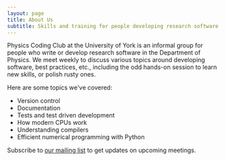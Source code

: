 ```yaml
---
layout: page
title: About Us
subtitle: Skills and training for people developing research software
---
```


Physics Coding Club at the University of York is an informal group for people who write or develop
research software in the Department of Physics. We meet weekly to discuss various topics around
developing software, best practices, etc., including the odd hands-on session to learn new skills,
or polish rusty ones.

Here are some topics we've covered:

- Version control
- Documentation
- Tests and test driven development
- How modern CPUs work
- Understanding compilers
- Efficient numerical programming with Python

Subscribe to [our mailing list][1] to get updates on upcoming meetings.

[1]: mailto:physics-coding-club-group+subscribe@york.ac.uk

